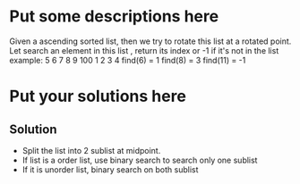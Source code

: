 
# Put some descriptions here 
Given a ascending sorted list, then we try to rotate this list at a rotated point.
Let search an element in this list , return its index or -1 if it's not in the list
example:
5 6 7 8 9 100 1 2 3 4
find(6) = 1
find(8) = 3
find(11) = -1
# Put your solutions here
## Solution
- Split the list into 2 sublist at midpoint.
- If list is a order list, use binary search to search only one sublist
- If it is unorder list, binary search on both sublist